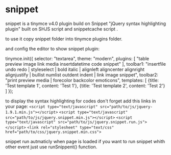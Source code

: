 snippet
=======

snippet is a tinymce v4.0 plugin build on Snippet "jQuery syntax highlighting plugin" built on SHJS script and snippetcache script .

to use it copy snippet folder into tinymce plugins folder.

and config the editor to show snippet plugin:

tinymce.init({
  selector: "textarea",
	theme: "modern",
	plugins: [
		"table preview image link media insertdatetime code snippet"
	],
	toolbar1: "insertfile undo redo | styleselect | bold italic | alignleft aligncenter alignright alignjustify | bullist numlist outdent indent | link image snippet",
	toolbar2: "print preview media | forecolor backcolor emoticons",
	templates: [
		{title: 'Test template 1', content: 'Test 1'},
		{title: 'Test template 2', content: 'Test 2'}
	]
});


to display the syntax highlighting for codes don't forget add this links in your page:
`<script type="text/javascript" src="path/to/js/jquery-1.9.1.min.js"></script>`
`<script type="text/javascript" src="path/to/js/jquery.snippet.min.js"></script>`
`<script type="text/javascript" src="path/to/js/jquery.snippet.run.js"></script>`
`<link rel="stylesheet" type="text/css" href="path/to/css/jquery.snippet.min.css">`

snippet run autmaticly when page is loaded if you want to run snippet whith other event just use runSnippent() function.
